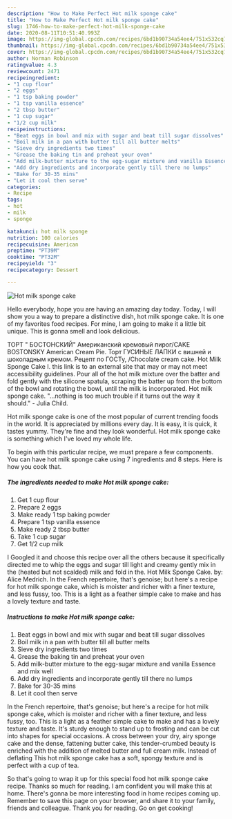 ```yaml
---
description: "How to Make Perfect Hot milk sponge cake"
title: "How to Make Perfect Hot milk sponge cake"
slug: 1746-how-to-make-perfect-hot-milk-sponge-cake
date: 2020-08-11T10:51:40.993Z
image: https://img-global.cpcdn.com/recipes/6bd1b90734a54ee4/751x532cq70/hot-milk-sponge-cake-recipe-main-photo.jpg
thumbnail: https://img-global.cpcdn.com/recipes/6bd1b90734a54ee4/751x532cq70/hot-milk-sponge-cake-recipe-main-photo.jpg
cover: https://img-global.cpcdn.com/recipes/6bd1b90734a54ee4/751x532cq70/hot-milk-sponge-cake-recipe-main-photo.jpg
author: Norman Robinson
ratingvalue: 4.3
reviewcount: 2471
recipeingredient:
- "1 cup flour"
- "2 eggs"
- "1 tsp baking powder"
- "1 tsp vanilla essence"
- "2 tbsp butter"
- "1 cup sugar"
- "1/2 cup milk"
recipeinstructions:
- "Beat eggs in bowl and mix with sugar and beat till sugar dissolves"
- "Boil milk in a pan with butter till all butter melts"
- "Sieve dry ingredients two times"
- "Grease the baking tin and preheat your oven"
- "Add milk-butter mixture to the egg-sugar mixture and vanilla Essence and mix well"
- "Add dry ingredients and incorporate gently till there no lumps"
- "Bake for 30-35 mins"
- "Let it cool then serve"
categories:
- Recipe
tags:
- hot
- milk
- sponge

katakunci: hot milk sponge 
nutrition: 100 calories
recipecuisine: American
preptime: "PT39M"
cooktime: "PT32M"
recipeyield: "3"
recipecategory: Dessert

---
```



![Hot milk sponge cake](https://img-global.cpcdn.com/recipes/6bd1b90734a54ee4/751x532cq70/hot-milk-sponge-cake-recipe-main-photo.jpg)

Hello everybody, hope you are having an amazing day today. Today, I will show you a way to prepare a distinctive dish, hot milk sponge cake. It is one of my favorites food recipes. For mine, I am going to make it a little bit unique. This is gonna smell and look delicious.

ТОРТ &#34; БОСТОНСКИЙ&#34; Американский кремовый пирог/CAKE BOSTONSKY American Cream Pie. Торт ГУСИНЫЕ ЛАПКИ с вишней и шоколадным кремом. Рецепт по ГОСТу, /Chocolate cream cake. Hot Milk Sponge Cake I. this link is to an external site that may or may not meet accessibility guidelines. Pour all of the hot milk mixture over the batter and fold gently with the silicone spatula, scraping the batter up from the bottom of the bowl and rotating the bowl, until the milk is incorporated. Hot milk sponge cake. &#34;…nothing is too much trouble if it turns out the way it should.&#34; - Julia Child.

Hot milk sponge cake is one of the most popular of current trending foods in the world. It is appreciated by millions every day. It is easy, it is quick, it tastes yummy. They're fine and they look wonderful. Hot milk sponge cake is something which I've loved my whole life.


To begin with this particular recipe, we must prepare a few components. You can have hot milk sponge cake using 7 ingredients and 8 steps. Here is how you cook that.

<!--inarticleads1-->

##### The ingredients needed to make Hot milk sponge cake:

1. Get 1 cup flour
1. Prepare 2 eggs
1. Make ready 1 tsp baking powder
1. Prepare 1 tsp vanilla essence
1. Make ready 2 tbsp butter
1. Take 1 cup sugar
1. Get 1/2 cup milk


I Googled it and choose this recipe over all the others because it specifically directed me to whip the eggs and sugar till light and creamy gently mix in the (heated but not scalded) milk and fold in the. Hot Milk Sponge Cake. by: Alice Medrich. In the French repertoire, that&#39;s genoise; but here&#39;s a recipe for hot milk sponge cake, which is moister and richer with a finer texture, and less fussy, too. This is a light as a feather simple cake to make and has a lovely texture and taste. 

<!--inarticleads2-->

##### Instructions to make Hot milk sponge cake:

1. Beat eggs in bowl and mix with sugar and beat till sugar dissolves
1. Boil milk in a pan with butter till all butter melts
1. Sieve dry ingredients two times
1. Grease the baking tin and preheat your oven
1. Add milk-butter mixture to the egg-sugar mixture and vanilla Essence and mix well
1. Add dry ingredients and incorporate gently till there no lumps
1. Bake for 30-35 mins
1. Let it cool then serve


In the French repertoire, that&#39;s genoise; but here&#39;s a recipe for hot milk sponge cake, which is moister and richer with a finer texture, and less fussy, too. This is a light as a feather simple cake to make and has a lovely texture and taste. It&#39;s sturdy enough to stand up to frosting and can be cut into shapes for special occasions. A cross between your dry, airy sponge cake and the dense, fattening butter cake, this tender-crumbed beauty is enriched with the addition of melted butter and full cream milk. Instead of deflating This hot milk sponge cake has a soft, spongy texture and is perfect with a cup of tea. 

So that's going to wrap it up for this special food hot milk sponge cake recipe. Thanks so much for reading. I am confident you will make this at home. There's gonna be more interesting food in home recipes coming up. Remember to save this page on your browser, and share it to your family, friends and colleague. Thank you for reading. Go on get cooking!
